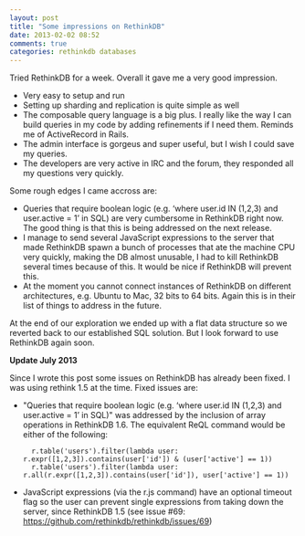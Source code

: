```yaml
---
layout: post
title: "Some impressions on RethinkDB"
date: 2013-02-02 08:52
comments: true
categories: rethinkdb databases 
---
```


Tried RethinkDB for a week. Overall it gave me a very good impression. 

- Very easy to setup and run
- Setting up sharding and replication is quite simple as well
- The composable query language is a big plus. I really like the way I can build queries in my code by adding refinements if I need them. Reminds me of ActiveRecord in Rails.
- The admin interface is gorgeus and super useful, but I wish I could save my queries.
- The developers are very active in IRC and the forum, they responded all my questions very quickly.

Some rough edges I came accross are:

- Queries that require boolean logic (e.g. ‘where user.id IN (1,2,3) and user.active = 1’ in SQL) are very cumbersome in RethinkDB right now. The good thing is that this is being addressed on the next release.
- I manage to send several JavaScript expressions to the server that made RethinkDB spawn a bunch of processes that ate the machine CPU very quickly, making the DB almost unusable, I had to kill RethinkDB several times because of this. It would be nice if RethinkDB will  prevent this.
- At the moment you cannot connect instances of RethinkDB on different architectures, e.g. Ubuntu to Mac, 32 bits to 64 bits. Again this is in their list of things to address in the future.

At the end of our exploration we ended up with a flat data structure so we reverted back to our established SQL solution. But I look forward to use RethinkDB again soon. 

__Update July 2013__

Since I wrote this post some issues on RethinkDB has already been fixed. I was using rethink 1.5 at the time. Fixed issues are:

- "Queries that require boolean logic (e.g. ‘where user.id IN (1,2,3) and user.active = 1’ in SQL)" was addressed by the inclusion of array operations in RethinkDB 1.6. The equivalent ReQL command would be either of the following:

		r.table('users').filter(lambda user: r.expr([1,2,3]).contains(user['id']) & (user['active'] == 1))
		r.table('users').filter(lambda user: r.all(r.expr([1,2,3]).contains(user['id']), user['active'] == 1))

- JavaScript expressions (via the r.js command) have an optional timeout flag so the user can prevent single expressions from taking down the server, since RethinkDB 1.5 (see issue #69: https://github.com/rethinkdb/rethinkdb/issues/69)

